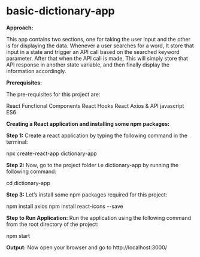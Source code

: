 # basic-dictionary-app

**Approach:**

This app contains two sections, one for taking the user input and the other is for displaying the data. Whenever a user searches for a word, It store that input in a state and trigger an API call based on the searched keyword parameter. After that when the API call is made, This will  simply store that API response in another state variable, and then finally display the information accordingly.

**Prerequisites:**

The pre-requisites for this project are:

React
Functional Components
React Hooks
React Axios & API
javascript ES6

**Creating a React application and installing some npm packages:**

**Step 1:** Create a react application by typing the following command in the terminal:

npx create-react-app dictionary-app

**Step 2:** Now, go to the project folder i.e dictionary-app by running the following command:

cd dictionary-app

**Step 3:** Let’s install some npm packages required for this project:

npm install axios
npm install react-icons --save

**Step to Run Application:** Run the application using the following command from the root directory of the project:

npm start

**Output:** Now open your browser and go to http://localhost:3000/
